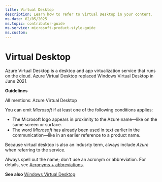 ```yaml
---
title: Virtual Desktop
description: Learn how to refer to Virtual Desktop in your content.
ms.date: 02/05/2025
ms.topic: contributor-guide
ms.service: microsoft-product-style-guide
ms.custom:
---
```



# Virtual Desktop

Azure Virtual Desktop is a desktop and app virtualization service that runs on the cloud. Azure Virtual Desktop replaced Windows Virtual Desktop in June 2021.

**Guidelines**

All mentions: Azure Virtual Desktop

You can omit *Microsoft* if at least one of the following conditions applies:

- The Microsoft logo appears in proximity to the Azure name—like on the same screen or surface.
- The word *Microsoft* has already been used in text earlier in the communication—like in an earlier reference to a product name.

Because virtual desktop is also an indusrty term, always include *Azure* when referring to the service. 

Always spell out the name; don't use an acronym or abbreviation. For details, see [Acronyms + abbreviations](~\acronyms-and-abbreviations.md).

**See also** [Windows Virtual Desktop](~\a_z_names_terms\w\windows-virtual-desktop.md)


